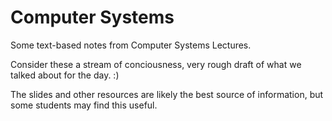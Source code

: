 # Computer Systems

Some text-based notes from Computer Systems Lectures.

Consider these a stream of conciousness, very rough draft of what we talked about for the day. :)

The slides and other resources are likely the best source of information, but some students may find this useful.
